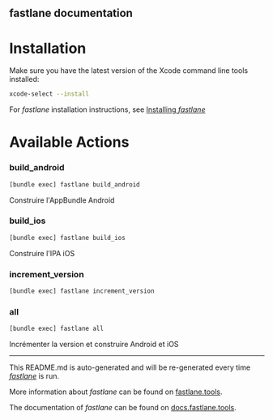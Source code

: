 fastlane documentation
----

# Installation

Make sure you have the latest version of the Xcode command line tools installed:

```sh
xcode-select --install
```

For _fastlane_ installation instructions, see [Installing _fastlane_](https://docs.fastlane.tools/#installing-fastlane)

# Available Actions

### build_android

```sh
[bundle exec] fastlane build_android
```

Construire l'AppBundle Android

### build_ios

```sh
[bundle exec] fastlane build_ios
```

Construire l'IPA iOS

### increment_version

```sh
[bundle exec] fastlane increment_version
```



### all

```sh
[bundle exec] fastlane all
```

Incrémenter la version et construire Android et iOS

----

This README.md is auto-generated and will be re-generated every time [_fastlane_](https://fastlane.tools) is run.

More information about _fastlane_ can be found on [fastlane.tools](https://fastlane.tools).

The documentation of _fastlane_ can be found on [docs.fastlane.tools](https://docs.fastlane.tools).

